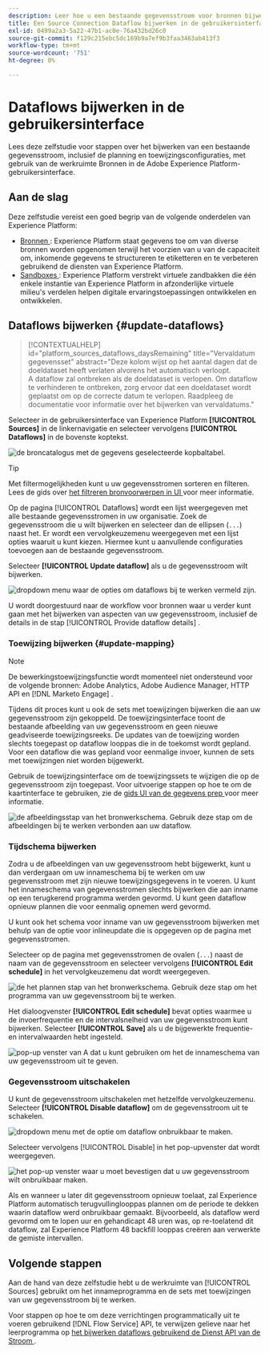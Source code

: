 ```yaml
---
description: Leer hoe u een bestaande gegevensstroom voor bronnen bijwerkt in de gebruikersinterface van Experience Platform.
title: Een Source Connection Dataflow bijwerken in de gebruikersinterface
exl-id: 0499a2a3-5a22-47b1-ac0e-76a432bd26c0
source-git-commit: f129c215ebc5dc169b9a7ef9b3faa3463ab413f3
workflow-type: tm+mt
source-wordcount: '751'
ht-degree: 0%

---
```


# Dataflows bijwerken in de gebruikersinterface

Lees deze zelfstudie voor stappen over het bijwerken van een bestaande gegevensstroom, inclusief de planning en toewijzingsconfiguraties, met gebruik van de werkruimte Bronnen in de Adobe Experience Platform-gebruikersinterface.

## Aan de slag

Deze zelfstudie vereist een goed begrip van de volgende onderdelen van Experience Platform:

* [ Bronnen ](../../home.md): Experience Platform staat gegevens toe om van diverse bronnen worden opgenomen terwijl het voorzien van u van de capaciteit om, inkomende gegevens te structureren te etiketteren en te verbeteren gebruikend de diensten van Experience Platform.
* [ Sandboxes ](../../../sandboxes/home.md): Experience Platform verstrekt virtuele zandbakken die één enkele instantie van Experience Platform in afzonderlijke virtuele milieu&#39;s verdelen helpen digitale ervaringstoepassingen ontwikkelen en ontwikkelen.

## Dataflows bijwerken {#update-dataflows}

>[!CONTEXTUALHELP]
>id="platform_sources_dataflows_daysRemaining"
>title="Vervaldatum gegevensset"
>abstract="Deze kolom wijst op het aantal dagen dat de doeldataset heeft verlaten alvorens het automatisch verloopt.<br> A dataflow zal ontbreken als de doeldataset is verlopen. Om dataflow te verhinderen te ontbreken, zorg ervoor dat een doeldataset wordt geplaatst om op de correcte datum te verlopen. Raadpleeg de documentatie voor informatie over het bijwerken van vervaldatums."

Selecteer in de gebruikersinterface van Experience Platform **[!UICONTROL Sources]** in de linkernavigatie en selecteer vervolgens **[!UICONTROL Dataflows]** in de bovenste koptekst.

![ de broncatalogus met de gegevens geselecteerde kopbaltabel.](../../images/tutorials/update-dataflows/catalog.png)

>[!TIP]
>
>Met filtermogelijkheden kunt u uw gegevensstromen sorteren en filteren. Lees de gids over [ het filtreren bronvoorwerpen in UI ](./filter.md) voor meer informatie.

Op de pagina [!UICONTROL Dataflows] wordt een lijst weergegeven met alle bestaande gegevensstromen in uw organisatie. Zoek de gegevensstroom die u wilt bijwerken en selecteer dan de ellipsen (`...`) naast het. Er wordt een vervolgkeuzemenu weergegeven met een lijst opties waaruit u kunt kiezen. Hiermee kunt u aanvullende configuraties toevoegen aan de bestaande gegevensstroom.

Selecteer **[!UICONTROL Update dataflow]** als u de gegevensstroom wilt bijwerken.

![ dropdown menu waar de opties om dataflows bij te werken vermeld zijn.](../../images/tutorials/update-dataflows/dropdown_update.png)

U wordt doorgestuurd naar de workflow voor bronnen waar u verder kunt gaan met het bijwerken van aspecten van uw gegevensstroom, inclusief de details in de stap [!UICONTROL Provide dataflow details] .

### Toewijzing bijwerken {#update-mapping}

>[!NOTE]
>
>De bewerkingstoewijzingsfunctie wordt momenteel niet ondersteund voor de volgende bronnen: Adobe Analytics, Adobe Audience Manager, HTTP API en [!DNL Marketo Engage] .

Tijdens dit proces kunt u ook de sets met toewijzingen bijwerken die aan uw gegevensstroom zijn gekoppeld.  De toewijzingsinterface toont de bestaande afbeelding van uw gegevensstroom en geen nieuwe geadviseerde toewijzingsreeks. De updates van de toewijzing worden slechts toegepast op dataflow looppas die in de toekomst wordt gepland. Voor een dataflow die was gepland voor eenmalige invoer, kunnen de sets met toewijzingen niet worden bijgewerkt.

Gebruik de toewijzingsinterface om de toewijzingssets te wijzigen die op de gegevensstroom zijn toegepast. Voor uitvoerige stappen op hoe te om de kaartinterface te gebruiken, zie de [ gids UI van de gegevens prep ](../../../data-prep/ui/mapping.md) voor meer informatie.

![ de afbeeldingsstap van het bronwerkschema. Gebruik deze stap om de afbeeldingen bij te werken verbonden aan uw dataflow.](../../images/tutorials/update-dataflows/mapping.png)

### Tijdschema bijwerken

Zodra u de afbeeldingen van uw gegevensstroom hebt bijgewerkt, kunt u dan verdergaan om uw innameschema bij te werken om uw gegevensstroom met zijn nieuwe toewijzingsgegevens in te voeren. U kunt het innameschema van gegevensstromen slechts bijwerken die aan inname op een terugkerend programma werden gevormd. U kunt geen dataflow opnieuw plannen die voor eenmalig opnemen werd gevormd.

U kunt ook het schema voor inname van uw gegevensstroom bijwerken met behulp van de optie voor inlineupdate die is opgegeven op de pagina met gegevensstromen.

Selecteer op de pagina met gegevensstromen de ovalen (`...`) naast de naam van de gegevensstroom en selecteer vervolgens **[!UICONTROL Edit schedule]** in het vervolgkeuzemenu dat wordt weergegeven.

![ de het plannen stap van het bronwerkschema. Gebruik deze stap om het programma van uw gegevensstroom bij te werken.](../../images/tutorials/update-dataflows/dropdown_edit.png)

Het dialoogvenster **[!UICONTROL Edit schedule]** bevat opties waarmee u de invoerfrequentie en de intervalsnelheid van uw gegevensstroom kunt bijwerken. Selecteer **[!UICONTROL Save]** als u de bijgewerkte frequentie- en intervalwaarden hebt ingesteld.

![ pop-up venster van A dat u kunt gebruiken om het de innameschema van uw gegevensstroom uit te geven.](../../images/tutorials/update-dataflows/edit_schedule.png)

### Gegevensstroom uitschakelen

U kunt de gegevensstroom uitschakelen met hetzelfde vervolgkeuzemenu. Selecteer **[!UICONTROL Disable dataflow]** om de gegevensstroom uit te schakelen.

![ dropdown menu met de optie om dataflow onbruikbaar te maken.](../../images/tutorials/update-dataflows/dropdown_disable.png)

Selecteer vervolgens [!UICONTROL Disable] in het pop-upvenster dat wordt weergegeven.

![ het pop-up venster waar u moet bevestigen dat u uw gegevensstroom wilt onbruikbaar maken.](../../images/tutorials/update-dataflows/disable_dataflow.png)

Als en wanneer u later dit gegevensstroom opnieuw toelaat, zal Experience Platform automatisch terugvullinglooppas plannen om de periode te dekken waarin dataflow werd onbruikbaar gemaakt. Bijvoorbeeld, als dataflow werd gevormd om te lopen uur en gehandicapt 48 uren was, op re-toelatend dit dataflow, zal Experience Platform 48 backfill looppas creëren aan verwerkte de gemiste intervallen.

## Volgende stappen

Aan de hand van deze zelfstudie hebt u de werkruimte van [!UICONTROL Sources] gebruikt om het innameprogramma en de sets met toewijzingen van uw gegevensstroom bij te werken.

Voor stappen op hoe te om deze verrichtingen programmatically uit te voeren gebruikend [!DNL Flow Service] API, te verwijzen gelieve naar het leerprogramma op [ het bijwerken dataflows gebruikend de Dienst API van de Stroom ](../../tutorials/api/update-dataflows.md).
